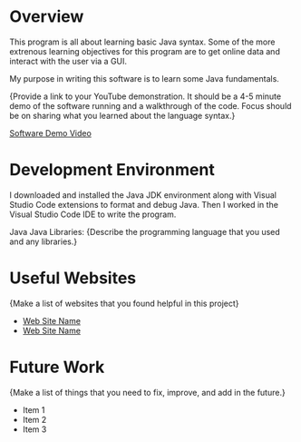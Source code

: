 # Overview

This program is all about learning basic Java syntax. Some of the more extrenous learning objectives for this program
are to get online data and interact with the user via a GUI.

My purpose in writing this software is to learn some Java fundamentals.

{Provide a link to your YouTube demonstration. It should be a 4-5 minute demo of the software running and a walkthrough
of the code. Focus should be on sharing what you learned about the language syntax.}

[Software Demo Video](http://youtube.link.goes.here)

# Development Environment

I downloaded and installed the Java JDK environment along with Visual Studio Code extensions to format and debug Java.
Then I worked in the Visual Studio Code IDE to write the program.

Java
Java Libraries: {Describe the programming language that you used and any libraries.}

# Useful Websites

{Make a list of websites that you found helpful in this project}

- [Web Site Name](http://url.link.goes.here)
- [Web Site Name](http://url.link.goes.here)

# Future Work

{Make a list of things that you need to fix, improve, and add in the future.}

- Item 1
- Item 2
- Item 3
